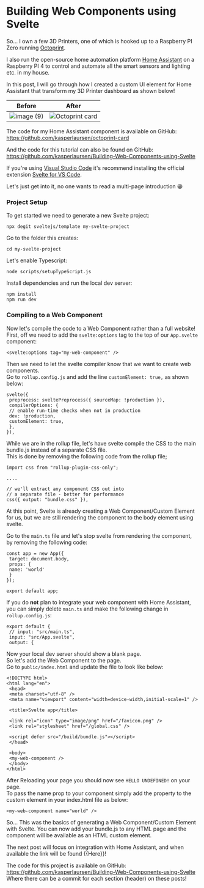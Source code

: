 # Building Web Components using Svelte

So... I own a few 3D Printers, one of which is hooked up to a Raspberry PI Zero running [Octoprint](https://github.com/OctoPrint/OctoPrint).

I also run the open-source home automation platform [Home Assistant](https://www.home-assistant.io/) on a Raspberry PI 4 to control and automate all the smart sensors and lighting etc. in my house.

In this post, I will go through how I created a custom UI element for Home Assistant that transform my 3D Printer dashboard as shown below!

| Before      | After                                                                                                                   |
| ----------- | ----------------------------------------------------------------------------------------------------------------------- |
| ![image (9)](https://user-images.githubusercontent.com/8472619/114595424-aad05080-9c8e-11eb-9f25-455ed8be0def.png) | ![Octoprint card](https://user-images.githubusercontent.com/8472619/114276747-50ce5180-9a28-11eb-99d5-2f921a8aba67.png) |

The code for my Home Assistant component is available on GitHub: https://github.com/kasperlaursen/octoprint-card

And the code for this tutorial can also be found on GitHub: https://github.com/kasperlaursen/Building-Web-Components-using-Svelte

If you're using [Visual Studio Code](https://code.visualstudio.com/) it's recommend installing the official extension [Svelte for VS Code](https://marketplace.visualstudio.com/items?itemName=svelte.svelte-vscode).

Let's just get into it, no one wants to read a multi-page introduction 😀

### Project Setup

To get started we need to generate a new Svelte project:

```
npx degit sveltejs/template my-svelte-project
```

Go to the folder this creates:

```
cd my-svelte-project
```

Let's enable Typescript:

```
node scripts/setupTypeScript.js
```

Install dependencies and run the local dev server:

```
npm install
npm run dev
```

### Compiling to a Web Component

Now let's compile the code to a Web Component rather than a full website!  
First, off we need to add the `svelte:options` tag to the top of our `App.svelte` component:

```
<svelte:options tag="my-web-component" />
```

Then we need to let the svelte compiler know that we want to create web components.  
Go to `rollup.config.js` and add the line `customElement: true,` as shown below:

```diffs
svelte({
 preprocess: sveltePreprocess({ sourceMap: !production }),
 compilerOptions: {
 // enable run-time checks when not in production
 dev: !production,
 customElement: true,
 },
}),

```

While we are in the rollup file, let's have svelte compile the CSS to the main bundle.js instead of a separate CSS file.  
This is done by removing the following code from the rollup file;

```
import css from "rollup-plugin-css-only";

....

// we'll extract any component CSS out into
// a separate file - better for performance
css({ output: "bundle.css" }),

```

At this point, Svelte is already creating a Web Component/Custom Element for us, but we are still rendering the component to the body element using svelte.

Go to the `main.ts` file and let's stop svelte from rendering the component, by removing the following code:

```
const app = new App({
 target: document.body,
 props: {
 name: 'world'
 }
});

export default app;
```

If you do **not** plan to integrate your web component with Home Assistant, you can simply delete `main.ts` and make the following change in `rollup.config.js`:

```
export default {
 // input: "src/main.ts",
 input: "src/App.svelte",
 output: {
```

Now your local dev server should show a blank page.  
So let's add the Web Component to the page.  
Go to `public/index.html` and update the file to look like below:

```
<!DOCTYPE html>
<html lang="en">
 <head>
 <meta charset="utf-8" />
 <meta name="viewport" content="width=device-width,initial-scale=1" />

 <title>Svelte app</title>

 <link rel="icon" type="image/png" href="/favicon.png" />
 <link rel="stylesheet" href="/global.css" />

 <script defer src="/build/bundle.js"></script>
 </head>

 <body>
 <my-web-component />
 </body>
</html>

```

After Reloading your page you should now see `HELLO UNDEFINED!` on your page.  
To pass the name prop to your component simply add the property to the custom element in your index.html file as below:

```
<my-web-component name="world" />
```

So... This was the basics of generating a Web Component/Custom Element with Svelte. You can now add your bundle.js to any HTML page and the component will be available as an HTML custom element.

The next post will focus on integration with Home Assistant, and when available the link will be found {{Here}}!

The code for this project is available on GitHub: https://github.com/kasperlaursen/Building-Web-Components-using-Svelte  
Where there can be a commit for each section (header) on these posts!
